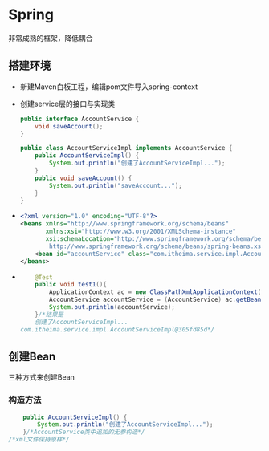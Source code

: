 # Spring

非常成熟的框架，降低耦合

## 搭建环境

*   新建Maven白板工程，编辑pom文件导入spring-context

*   创建service层的接口与实现类

    ```java
    public interface AccountService {
        void saveAccount();
    }
    
    public class AccountServiceImpl implements AccountService {
        public AccountServiceImpl() {
            System.out.println("创建了AccountServiceImpl...");
        }
        public void saveAccount() {
            System.out.println("saveAccount...");
        }
    }
    ```

*   ```xml
    <?xml version="1.0" encoding="UTF-8"?>
    <beans xmlns="http://www.springframework.org/schema/beans"
           xmlns:xsi="http://www.w3.org/2001/XMLSchema-instance"
           xsi:schemaLocation="http://www.springframework.org/schema/beans
            http://www.springframework.org/schema/beans/spring-beans.xsd">
        <bean id="accountService" class="com.itheima.service.impl.AccountServiceImpl"></bean><!--指定实现类，并给一个id用来标明新建的类id-->
    </beans>
    ```

*   ```java
        @Test
        public void test1(){
            ApplicationContext ac = new ClassPathXmlApplicationContext("bean.xml");
            AccountService accountService = (AccountService) ac.getBean("accountService");
            System.out.println(accountService);
        }/*结果是
        创建了AccountServiceImpl...
    com.itheima.service.impl.AccountServiceImpl@305fd85d*/
    ```

    

## 创建Bean

三种方式来创建Bean

### 构造方法

```java
    public AccountServiceImpl() {
        System.out.println("创建了AccountServiceImpl...");
    }/*AccountService类中追加的无参构造*/
/*xml文件保持原样*/
```

```

```

